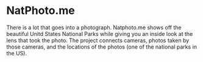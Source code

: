 # NatPhoto.me

There is a lot that goes into a photograph. Natphoto.me shows off the
beautiful Unitd States National Parks while giving you an inside look at the
lens that took the photo. The project connects cameras, photos
taken by those cameras, and the locations of the photos (one of the national
parks in the US).
